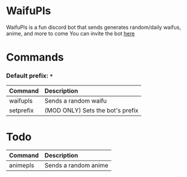 # WaifuPls
WaifuPls is a fun discord bot that sends generates random/daily waifus, anime, and more to come
You can invite the bot [here]("https://discord.com/oauth2/authorize?client_id=809914209060126720&scope=bot&permissions=116736")
# Commands
### Default prefix: ```*```
| Command  | Description |
| :---  | :---  |
| waifupls  | Sends a random waifu  |
| setprefix  | (MOD ONLY) Sets the bot's prefix  |

# Todo
| Command  | Description |
| :---  | :---  |
| animepls  | Sends a random anime  |
